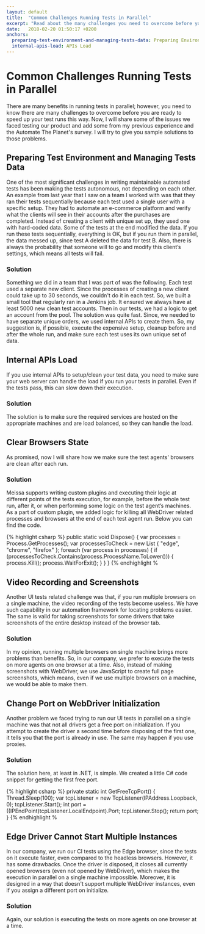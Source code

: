 ```yaml
---
layout: default
title:  "Common Challenges Running Tests in Parallel"
excerpt: "Read about the many challenges you need to overcome before you are ready to speed up your tests. Find sample solutions."
date:   2018-02-20 01:50:17 +0200
anchors:
  preparing-test-environment-and-managing-tests-data: Preparing Environment
  internal-apis-load: APIs Load
---
```

# Common Challenges Running Tests in Parallel #

There are many benefits in running tests in parallel; however, you need to know there are many challenges to overcome before you are ready to speed up your test runs this way. Now, I will share some of the issues we faced testing our product and add some from my previous experience and the Automate The Planet's survey. I will try to give you sample solutions to those problems.

## Preparing Test Environment and Managing Tests Data ##
One of the most significant challenges in writing maintainable automated tests has been making the tests autonomous, not depending on each other. 
An example from last year that I saw on a team I worked with was that they ran their tests sequentially because each test used a single user with a specific setup. They had to automate an e-commerce platform and verify what the clients will see in their accounts after the purchases are completed. Instead of creating a client with unique set up, they used one with hard-coded data. Some of the tests at the end modified the data. If you run these tests sequentially, everything is OK, but if you run them in parallel, the data messed up, since test A deleted the data for test B. Also, there is always the probability that someone will to go and modify this client’s settings, which means all tests will fail. 
### Solution ###
Something we did in a team that I was part of was the following. Each test used a separate new client. Since the processes of creating a new client could take up to 30 seconds, we couldn't do it in each test. So, we built a small tool that regularly ran in a Jenkins job. It ensured we always have at least 5000 new clean test accounts. Then in our tests, we had a logic to get an account from the pool. The solution was quite fast. Since, we needed to have separate unique orders, we used internal APIs to create them.
So, my suggestion is, if possible, execute the expensive setup, cleanup before and after the whole run, and make sure each test uses its own unique set of data.

## Internal APIs Load ##
If you use internal APIs to setup/clean your test data, you need to make sure your web server can handle the load if you run your tests in parallel. Even if the tests pass, this can slow down their execution. 
### Solution ###
The solution is to make sure the required services are hosted on the appropriate machines and are load balanced, so they can handle the load.

## Clear Browsers State ##
As promised, now I will share how we make sure the test agents' browsers are clean after each run.
### Solution ###
Meissa supports writing custom plugins and executing their logic at different points of the tests execution, for example, before the whole test run, after it, or when performing some logic on the test agent’s machines. As a part of custom plugin, we added logic for killing all WebDriver related processes and browsers at the end of each test agent run. Below you can find the code.

{% highlight csharp %}
public static void Dispose()
{
    var processes = Process.GetProcesses();
    var processesToCheck = new List<string> { "edge", "chrome", "firefox" };
    foreach (var process in processes)
    {
        if (processesToCheck.Contains(process.ProcessName.ToLower()))
        {
            process.Kill();
            process.WaitForExit();
        }
    }
}
{% endhighlight %
 
## Video Recording and Screenshots ##
Another UI tests related challenge was that, if you run multiple browsers on a single machine, the video recording of the tests become useless. We have such capability in our automation framework for locating problems easier. The same is valid for taking screenshots for some drivers that take screenshots of the entire desktop instead of the browser tab.
### Solution ###
In my opinion, running multiple browsers on single machine brings more problems than benefits. So, in our company, we prefer to execute the tests on more agents on one browser at a time. 
Also, instead of making screenshots with WebDriver, we use JavaScript to create full page screenshots, which means, even if we use multiple browsers on a machine, we would be able to make them. 

## Change Port on WebDriver Initialization ##
Another problem we faced trying to run our UI tests in parallel on a single machine was that not all drivers get a free port on initialization. If you attempt to create the driver a second time before disposing of the first one, it tells you that the port is already in use. The same may happen if you use proxies. 
### Solution ###
The solution here, at least in .NET, is simple. We created a little C# code snippet for getting the first free port.

{% highlight csharp %}
private static int GetFreeTcpPort()
{
    Thread.Sleep(100);
    var tcpListener = new TcpListener(IPAddress.Loopback, 0);
    tcpListener.Start();
    int port = ((IPEndPoint)tcpListener.LocalEndpoint).Port;
    tcpListener.Stop();
    return port;
}
{% endhighlight %

## Edge Driver Cannot Start Multiple Instances ##
In our company, we run our CI tests using the Edge browser, since the tests on it execute faster, even compared to the headless browsers. However, it has some drawbacks. Once the driver is disposed, it closes all currently opened browsers (even not opened by WebDriver), which makes the execution in parallel on a single machine impossible. Moreover, it is designed in a way that doesn't support multiple WebDriver instances, even if you assign a different port on initialize. 
### Solution ### 
Again, our solution is executing the tests on more agents on one browser at a time. 
